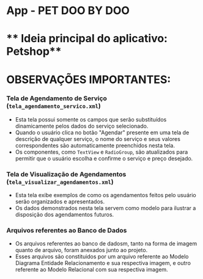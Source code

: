 # **App - PET DOO BY DOO**
# ** Ideia principal do aplicativo: Petshop**

# **OBSERVAÇÕES IMPORTANTES**:
### Tela de Agendamento de Serviço (`tela_agendamento_servico.xml`)
- Esta tela possui somente os campos que serão substituídos dinamicamente pelos dados do serviço selecionado.
- Quando o usuário clica no botão "Agendar" presente em uma tela de descrição de qualquer serviço, o nome do serviço e seus valores correspondentes são automaticamente preenchidos nesta tela.
- Os componentes, como `TextView` e `RadioGroup`, são atualizados para permitir que o usuário escolha e confirme o serviço e preço desejado.

### Tela de Visualização de Agendamentos (`tela_visualizar_agendamentos.xml`)
- Esta tela exibe exemplos de como os agendamentos feitos pelo usuário serão organizados e apresentados.
- Os dados demonstrados nesta tela servem como modelo para ilustrar a disposição dos agendamentos futuros.

### Arquivos referentes ao Banco de Dados
- Os arquivos referentes ao banco de dadosm, tanto na forma de imagem quanto de arquivo, foram anexados junto ao projeto.
- Esses arquivos são constituidos por um arquivo referente ao Modelo Diagrama Entidade Relacionamento e sua respectiva imagem, e outro referente ao Modelo Relacional com sua respectiva imagem.
